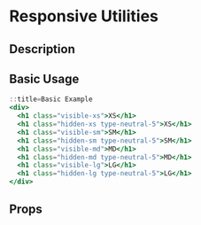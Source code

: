 # Responsive Utilities

## Description

## Basic Usage

```jsx
::title=Basic Example
<div>
  <h1 class="visible-xs">XS</h1>
  <h1 class="hidden-xs type-neutral-5">XS</h1>
  <h1 class="visible-sm">SM</h1>
  <h1 class="hidden-sm type-neutral-5">SM</h1>
  <h1 class="visible-md">MD</h1>
  <h1 class="hidden-md type-neutral-5">MD</h1>
  <h1 class="visible-lg">LG</h1>
  <h1 class="hidden-lg type-neutral-5">LG</h1>
</div>
```

## Props
